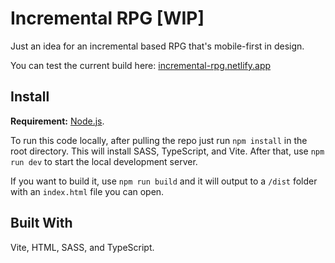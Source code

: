 # Incremental RPG [WIP]
Just an idea for an incremental based RPG that's mobile-first in design.

You can test the current build here: [incremental-rpg.netlify.app](https://incremental-rpg.netlify.app/)

## Install
**Requirement:** [Node.js](https://nodejs.org/).

To run this code locally, after pulling the repo just run `npm install` in the root directory. This will install SASS, TypeScript, and Vite. After that, use `npm run dev` to start the local development server.

If you want to build it, use `npm run build` and it will output to a `/dist` folder with an `index.html` file you can open.

## Built With
Vite, HTML, SASS, and TypeScript.